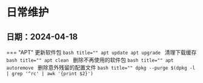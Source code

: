 # 日常维护
日期：2024-04-18
 ---
=== "APT"
    更新软件包
    ```bash title=""
    apt update
    apt upgrade
    ```
    清理下载缓存
    ```bash title=""
    apt clean
    ```
    删除不再使用的软件包
    ```bash title=""
    apt autoremove
    ```
    删除意外残留的配置文件
    ```bash title=""
    dpkg --purge $(dpkg -l | grep '^rc' | awk '{print $2}')
    ```
